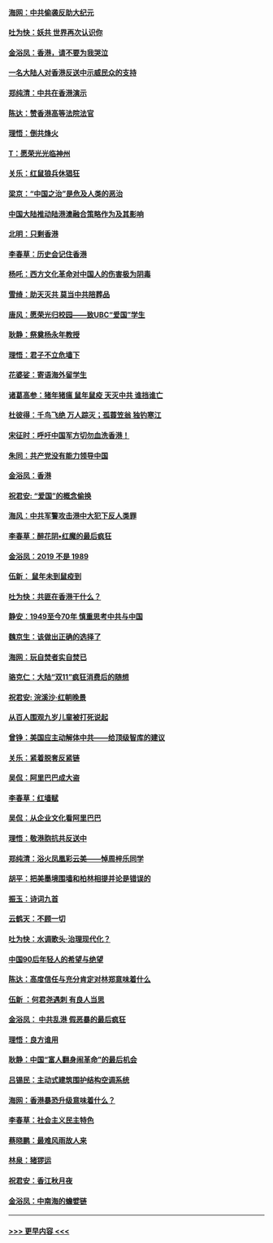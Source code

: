 #### [海网：中共偷袭反助大纪元](../pages/nsc993/n11673515.md?t=11221811) 
#### [吐为快：妖共 世界再次认识你](../pages/nsc993/n11673506.md?t=11221811) 
#### [金浴凤：香港，请不要为我哭泣](../pages/nsc993/n11673248.md?t=11221811) 
#### [一名大陆人对香港反送中示威民众的支持](../pages/nsc993/n11672615.md?t=11221811) 
#### [郑纯清：中共在香港演示](../pages/nsc993/n11670539.md?t=11221811) 
#### [陈达：赞香港高等法院法官](../pages/nsc993/n11669542.md?t=11221811) 
#### [理悟：倒共烽火](../pages/nsc993/n11668844.md?t=11221811) 
#### [T：愿荣光光临神州](../pages/nsc993/n11668421.md?t=11221811) 
#### [关乐：红鼠狼兵休猖狂](../pages/nsc993/n11668378.md?t=11221811) 
#### [梁京：“中国之治”是危及人类的恶治](../pages/nsc993/n11668328.md?t=11221811) 
#### [中国大陆推动陆港澳融合策略作为及其影响](../pages/nsc993/n11668157.md?t=11221811) 
#### [北明：只剩香港](../pages/nsc993/n11668002.md?t=11221811) 
#### [李春草：历史会记住香港](../pages/nsc993/n11667927.md?t=11221811) 
#### [杨吒：西方文化革命对中国人的伤害极为阴毒](../pages/nsc993/n11664521.md?t=11221811) 
#### [雪绮：助天灭共 莫当中共陪葬品](../pages/nsc993/n11662650.md?t=11221811) 
#### [唐风：愿荣光归校园——致UBC“爱国”学生](../pages/nsc993/n11662194.md?t=11221811) 
#### [耿静：祭奠杨永年教授](../pages/nsc993/n11662514.md?t=11221811) 
#### [理悟：君子不立危墙下](../pages/nsc993/n11662172.md?t=11221811) 
#### [花婆娑：寄语海外留学生](../pages/nsc993/n11662121.md?t=11221811) 
#### [诸葛高参：猪年猪瘟 鼠年鼠疫 天灭中共 谁挡谁亡](../pages/nsc993/n11661980.md?t=11221811) 
#### [杜彼得：千鸟飞绝 万人踪灭；孤蓑笠翁 独钓寒江](../pages/nsc993/n11661170.md?t=11221811) 
#### [宋征时：呼吁中国军方切勿血洗香港！](../pages/nsc993/n11415318.md?t=11221811) 
#### [朱同：共产党没有能力领导中国](../pages/nsc993/n11660421.md?t=11221811) 
#### [金浴凤：香港](../pages/nsc993/n11660419.md?t=11221811) 
#### [祝君安: “爱国”的概念偷换](../pages/nsc993/n11659706.md?t=11221811) 
#### [海风：中共军警攻击港中大犯下反人类罪](../pages/nsc993/n11659632.md?t=11221811) 
#### [李春草：醉花阴•红魔的最后疯狂](../pages/nsc993/n11659287.md?t=11221811) 
#### [金浴凤：2019 不是 1989](../pages/nsc993/n11657663.md?t=11221811) 
#### [伍新： 鼠年未到鼠疫到](../pages/nsc993/n11655098.md?t=11221811) 
#### [吐为快：共匪在香港干什么？](../pages/nsc993/n11654891.md?t=11221811) 
#### [静安：1949至今70年 慎重思考中共与中国](../pages/nsc993/n11651244.md?t=11221811) 
#### [魏京生：该做出正确的选择了](../pages/nsc993/n11653084.md?t=11221811) 
#### [海网：玩自焚者实自焚已](../pages/nsc993/n11652423.md?t=11221811) 
#### [骆克仁：大陆“双11”疯狂消费后的随想](../pages/nsc993/n11652305.md?t=11221811) 
#### [祝君安: 浣溪沙·红朝晚景](../pages/nsc993/n11652258.md?t=11221811) 
#### [从百人围观九岁儿童被打死说起](../pages/nsc993/n11651030.md?t=11221811) 
#### [曾铮：美国应主动解体中共——给顶级智库的建议](../pages/nsc993/n11649888.md?t=11221811) 
#### [关乐：紧着脱套反紧链](../pages/nsc993/n11649069.md?t=11221811) 
#### [吴侃：阿里巴巴成大盗](../pages/nsc993/n11645523.md?t=11221811) 
#### [李春草：红墙赋](../pages/nsc993/n11646389.md?t=11221811) 
#### [吴侃：从企业文化看阿里巴巴](../pages/nsc993/n11645476.md?t=11221811) 
#### [理悟：敬港胞抗共反送中](../pages/nsc993/n11645466.md?t=11221811) 
#### [郑纯清：浴火凤凰彩云美——悼周梓乐同学](../pages/nsc993/n11645155.md?t=11221811) 
#### [胡平：把美墨境围墙和柏林相提并论是错误的](../pages/nsc993/n11645134.md?t=11221811) 
#### [振玉：诗词九首](../pages/nsc993/n11644081.md?t=11221811) 
#### [云鹤天：不顾一切](../pages/nsc993/n11643508.md?t=11221811) 
#### [吐为快：水调歌头·治理现代化？](../pages/nsc993/n11643485.md?t=11221811) 
#### [中国90后年轻人的希望与绝望](../pages/nsc993/n11642317.md?t=11221811) 
#### [陈达：高度信任与充分肯定对林郑意味着什么](../pages/nsc993/n11641441.md?t=11221811) 
#### [伍新 ：何君尧遇刺 有良人当思](../pages/nsc993/n11641503.md?t=11221811) 
#### [金浴凤： 中共乱港  假恶暴的最后疯狂](../pages/nsc993/n11641495.md?t=11221811) 
#### [理悟：良方谁用](../pages/nsc993/n11641463.md?t=11221811) 
#### [耿静：中国“富人翻身闹革命”的最后机会](../pages/nsc993/n11640655.md?t=11221811) 
#### [吕锡民：主动式建筑围护结构空调系统](../pages/nsc993/n11640168.md?t=11221811) 
#### [海网：香港暴恐升级意味着什么？](../pages/nsc993/n11635904.md?t=11221811) 
#### [李春草：社会主义民主特色](../pages/nsc993/n11634657.md?t=11221811) 
#### [蔡晓鹏：最难风雨故人来](../pages/nsc993/n11633145.md?t=11221811) 
#### [林泉：猪猡运](../pages/nsc993/n11631469.md?t=11221811) 
#### [祝君安：香江秋月夜](../pages/nsc993/n11631440.md?t=11221811) 
#### [金浴凤：中南海的蟾嬖链](../pages/nsc993/n11631290.md?t=11221811) 

----
#### [ >>> 更早内容 <<< ](../indexes/nsc993-earlier.md)
